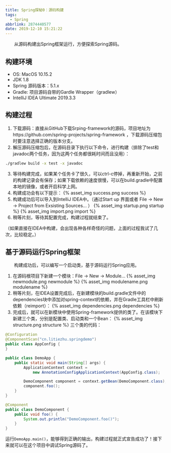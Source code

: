 ```yaml
---
title: Spring探秘0：源码构建
tags:
  - Spring
abbrlink: 2874440577
date: 2019-12-10 15:21:22
---
```



&#160; &#160; &#160; &#160;从源码构建出Spring框架运行，方便探索Spring源码。

## 构建环境

* OS: MacOS 10.15.2
* JDK 1.8
* Spring 源码版本：5.1.x
* Gradle: 项目源码自带的Gardle Wrapper（gradlew）
* IntelliJ IDEA Ultimate 2019.3.3

<!--more-->
## 构建过程

1. 下载源码：直接从GitHub下载Srping-framework的源码，项目地址为https://github.com/spring-projects/spring-framework ，下载源码压缩包时要注意选择正确的版本分支。
2. 解压源码压缩包后，在源码目录下执行以下命令，进行构建（排除了test和javadoc两个任务，因为这两个任务都很耗时间而且没用）：
```bash
./gradlew build -x test -x javadoc
```
3. 等待构建完成，如果某个任务卡了很久，可以ctrl-c停掉，再重新开始，之前的构建记录会有保存；如果下载依赖的速度很慢，可以在build.gradle中配置本地的镜像，或者开启科学上网。
4. 构建成功会有以下提示：
{% asset_img success.png success %}
5. 构建成功后可以导入到IntelliJ IDEA中。（通过Start up 界面或者 File -> New -> Project from Exsisting Sources... ）
{% asset_img startup.png startup %}
{% asset_img import.png import %}
6. 稍等片刻，等待其配置完成，构建过程就结束了。

（如果直接在IDEA中构建，会出现各种各样奇怪的问题，上面的过程我试了几次，比较稳定。）


## 基于源码运行Spring框架

&#160; &#160; &#160; &#160;构建成功后，可以编写一个启动类，基于源码运行Spring应用。

1. 在源码根项目下新建一个模块：File -> New -> Module...
{% asset_img newmodule.png newmodule %}
{% asset_img modulename.png modulename %}
2. 稍等片刻，在IDEA设置完成后，在新建模块的build.gradle文件中的dependencies块中添加对spring-context的依赖，并在Gradle工具栏中刷新依赖（reimport）：
{% asset_img dependencies.png dependencies %}
3. 完成后，就可以在新模块中使用Spring-framework提供的类了。在该模块下新建三个类，分别是配置类、启动类和一个Bean：
{% asset_img structure.png structure %}
三个类的代码：

```java
@Configuration
@ComponentScan("cn.litiezhu.springdemo")
public class AppConfig {
}
```

```java
public class DemoApp {
    public static void main(String[] args) {
        ApplicationContext context =
            new AnnotationConfigApplicationContext(AppConfig.class);

        DemoComponent component = context.getBean(DemoComponent.class);
        component.foo();
    }
}
```

```java
@Component
public class DemoComponent {
    public void foo() {
        System.out.println("DemoComponent.foo()");
    }
}
```

运行`DemoApp.main()`，能够得到正确的输出，构建过程就正式宣告成功了！接下来就可以在这个项目中调试Spring源码了。